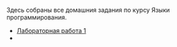 Здесь собраны все домашния задания по курсу Языки программирования. 

- [Лабораторная работа 1](Gridnev_Egor_241_326_lab1.cpp)
- 